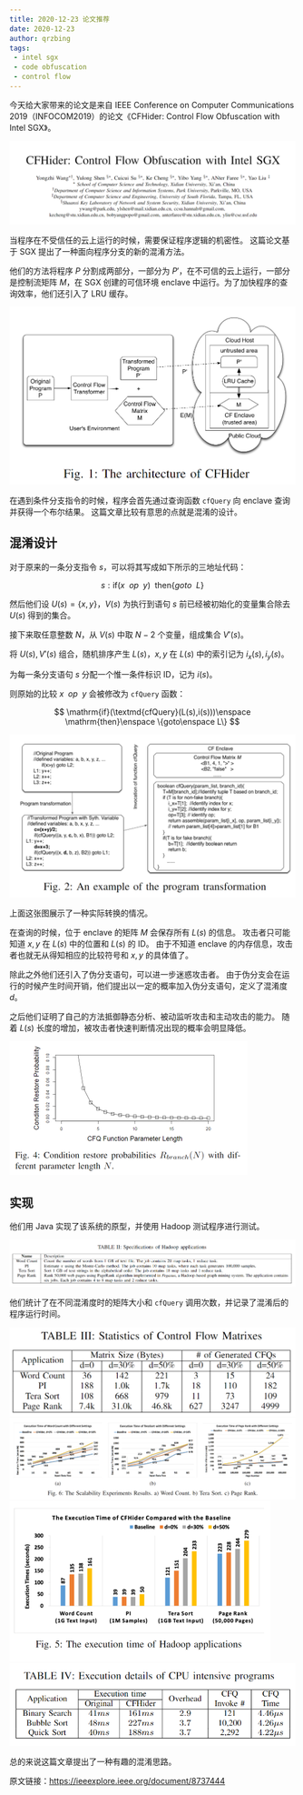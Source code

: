 ```yaml
---
title: 2020-12-23 论文推荐
date: 2020-12-23
author: qrzbing
tags:
 - intel sgx
 - code obfuscation
 - control flow
---
```



今天给大家带来的论文是来自 IEEE Conference on Computer Communications 2019（INFOCOM2019）的论文《CFHider: Control Flow Obfuscation with Intel SGX》。

![](./img/1223-1.png)

当程序在不受信任的云上运行的时候，需要保证程序逻辑的机密性。
这篇论文基于 SGX 提出了一种面向程序分支的新的混淆方法。

他们的方法将程序 $P$ 分割成两部分，一部分为 $P'$，在不可信的云上运行，一部分是控制流矩阵 $M$，在 SGX 创建的可信环境 enclave 中运行。为了加快程序的查询效率，他们还引入了 LRU 缓存。

<img src="./img/1223-2.png" style="zoom:50%;" />

在遇到条件分支指令的时候，程序会首先通过查询函数 `cfQuery` 向 enclave 查询并获得一个布尔结果。
这篇文章比较有意思的点就是混淆的设计。

## 混淆设计

对于原来的一条分支指令 $s$，可以将其写成如下所示的三地址代码：

$$
s: \mathrm{if}(x\enspace op\enspace y)\enspace
\mathrm{then} \{goto\enspace L\}
$$

然后他们设 $U(s) = \{x,y\}$，$V(s)$ 为执行到语句 $s$ 前已经被初始化的变量集合除去 $U(s)$ 得到的集合。

接下来取任意整数 $N$，从 $V(s)$ 中取 $N-2$ 个变量，组成集合 $V'(s)$。

将 $U(s),V'(s)$ 组合，随机排序产生 $L(s)$，$x,y$ 在 $L(s)$ 中的索引记为 $i_x(s),i_y(s)$。

为每一条分支语句 $s$ 分配一个惟一条件标识 ID，记为 $i(s)$。

则原始的比较 $x\enspace op\enspace y$ 会被修改为 `cfQuery` 函数：

$$
\mathrm{if}(\textmd{cfQuery}(L(s),i(s)))\enspace
\mathrm{then}\enspace
\{goto\enspace L\}
$$

<img src="./img/1223-4.png" style="zoom:50%;" />

上面这张图展示了一种实际转换的情况。

在查询的时候，位于 enclave 的矩阵 $M$ 会保存所有 $L(s)$ 的信息。
攻击者只可能知道 $x,y$ 在 $L(s)$ 中的位置和 $L(s)$ 的 ID。
由于不知道 enclave 的内存信息，攻击者也就无从得知相应的比较符号和 $x,y$ 的具体值了。

除此之外他们还引入了伪分支语句，可以进一步迷惑攻击者。
由于伪分支会在运行的时候产生时间开销，他们提出以一定的概率加入伪分支语句，定义了混淆度 $d$。

之后他们证明了自己的方法抵御静态分析、被动监听攻击和主动攻击的能力。
随着 $L(s)$ 长度的增加，被攻击者快速判断情况出现的概率会明显降低。

<img src="./img/1223-3.png" style="zoom:50%;" />

## 实现

他们用 Java 实现了该系统的原型，并使用 Hadoop 测试程序进行测试。

<img src="./img/1223-5.png" style="zoom:67%;" />

他们统计了在不同混淆度时的矩阵大小和 `cfQuery` 调用次数，并记录了混淆后的程序运行时间。

<img src="./img/1223-6.png" style="zoom:50%;" />

<img src="./img/1223-7.png" style="zoom:67%;" />

<img src="./img/1223-8.png" style="zoom:50%;" />

<img src="./img/1223-9.png" style="zoom: 67%;" />

总的来说这篇文章提出了一种有趣的混淆思路。

原文链接：<https://ieeexplore.ieee.org/document/8737444>

